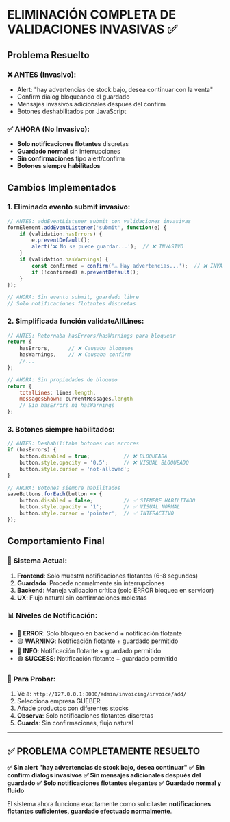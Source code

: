 # ELIMINACIÓN COMPLETA DE VALIDACIONES INVASIVAS ✅

## Problema Resuelto

### ❌ **ANTES (Invasivo)**:
- Alert: "hay advertencias de stock bajo, desea continuar con la venta"
- Confirm dialog bloqueando el guardado
- Mensajes invasivos adicionales después del confirm
- Botones deshabilitados por JavaScript

### ✅ **AHORA (No Invasivo)**:
- **Solo notificaciones flotantes** discretas
- **Guardado normal** sin interrupciones
- **Sin confirmaciones** tipo alert/confirm
- **Botones siempre habilitados**

## Cambios Implementados

### 1. **Eliminado evento submit invasivo**:
```javascript
// ANTES: addEventListener submit con validaciones invasivas
formElement.addEventListener('submit', function(e) {
    if (validation.hasErrors) {
        e.preventDefault();
        alert('❌ No se puede guardar...');  // ❌ INVASIVO
    }
    if (validation.hasWarnings) {
        const confirmed = confirm('⚠️ Hay advertencias...');  // ❌ INVASIVO
        if (!confirmed) e.preventDefault();
    }
});

// AHORA: Sin evento submit, guardado libre
// Solo notificaciones flotantes discretas
```

### 2. **Simplificada función validateAllLines**:
```javascript
// ANTES: Retornaba hasErrors/hasWarnings para bloquear
return {
    hasErrors,      // ❌ Causaba bloqueos
    hasWarnings,    // ❌ Causaba confirm
    //...
};

// AHORA: Sin propiedades de bloqueo
return {
    totalLines: lines.length,
    messagesShown: currentMessages.length
    // Sin hasErrors ni hasWarnings
};
```

### 3. **Botones siempre habilitados**:
```javascript
// ANTES: Deshabilitaba botones con errores
if (hasErrors) {
    button.disabled = true;           // ❌ BLOQUEABA
    button.style.opacity = '0.5';     // ❌ VISUAL BLOQUEADO
    button.style.cursor = 'not-allowed';
}

// AHORA: Botones siempre habilitados
saveButtons.forEach(button => {
    button.disabled = false;          // ✅ SIEMPRE HABILITADO
    button.style.opacity = '1';       // ✅ VISUAL NORMAL
    button.style.cursor = 'pointer';  // ✅ INTERACTIVO
});
```

## Comportamiento Final

### 🎯 **Sistema Actual**:
1. **Frontend**: Solo muestra notificaciones flotantes (6-8 segundos)
2. **Guardado**: Procede normalmente sin interrupciones
3. **Backend**: Maneja validación crítica (solo ERROR bloquea en servidor)
4. **UX**: Flujo natural sin confirmaciones molestas

### 📊 **Niveles de Notificación**:
- 🔴 **ERROR**: Solo bloqueo en backend + notificación flotante
- 🟡 **WARNING**: Notificación flotante + guardado permitido
- 🔵 **INFO**: Notificación flotante + guardado permitido  
- 🟢 **SUCCESS**: Notificación flotante + guardado permitido

### 🚀 **Para Probar**:
1. Ve a: `http://127.0.0.1:8000/admin/invoicing/invoice/add/`
2. Selecciona empresa GUEBER
3. Añade productos con diferentes stocks
4. **Observa**: Solo notificaciones flotantes discretas
5. **Guarda**: Sin confirmaciones, flujo natural

---

## ✅ **PROBLEMA COMPLETAMENTE RESUELTO**

**✅ Sin alert "hay advertencias de stock bajo, desea continuar"**
**✅ Sin confirm dialogs invasivos** 
**✅ Sin mensajes adicionales después del guardado**
**✅ Solo notificaciones flotantes elegantes**
**✅ Guardado normal y fluido**

El sistema ahora funciona exactamente como solicitaste: **notificaciones flotantes suficientes, guardado efectuado normalmente**.